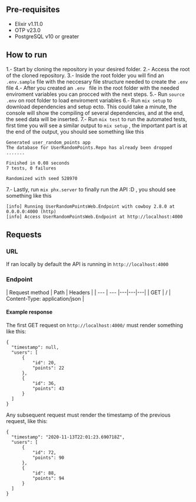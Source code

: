 ## Pre-requisites
  - Elixir v1.11.0
  - OTP v23.0
  - PostgreSQL v10 or greater

## How to run
1.- Start by cloning the repository in your desired folder.
2.- Access the root of the cloned repository.
3.- Inside the root folder you will find an ```.env.sample``` file with the neccesary file structure needed to create the ```.env``` file
4.- After you created an ```.env ``` file in the root folder with the needed enviroment variables you can procced with the next steps.
5.- Run ```source .env``` on root folder to load enviroment variables
6.- Run ```mix setup``` to download dependencies and setup ecto. This could take a minute, the console will show the compiling of several dependencies, and at the end, the seed data will be inserted.
7.- Run ```mix test``` to run the automated tests, first time you will see a similar output to ```mix setup``` , the important part is at the end of the output, you should see something like this
```
Generated user_random_points app
The database for UserRandomPoints.Repo has already been dropped
.......

Finished in 0.08 seconds
7 tests, 0 failures

Randomized with seed 528970
```

7.- Lastly, run ```mix phx.server``` to finally run the API :D , you should see something like this
```
[info] Running UserRandomPointsWeb.Endpoint with cowboy 2.8.0 at 0.0.0.0:4000 (http)
[info] Access UserRandomPointsWeb.Endpoint at http://localhost:4000
```

## Requests

### URL
If ran locally by default the API is running in ```http://localhost:4000```

### Endpoint

| Request method  | Path  | Headers  |
| --- | --- |---|---|---|
| GET  | / | Content-Type: application/json  | 

#### Example response
The first GET request on ```http://localhost:4000/``` must render something like this:
```
{
  "timestamp": null,
  "users": [
      {
          "id": 20,
          "points": 22
      },
      {
          "id": 36,
          "points": 43
      }
  ]
}
```
Any subsequent request must render the timestamp of the previous request, like this:
```
{
  "timestamp": "2020-11-13T22:01:23.690718Z",
  "users": [
      {
          "id": 72,
          "points": 90
      },
      {
          "id": 88,
          "points": 94
      }
  ]
}
```